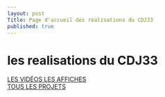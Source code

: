 ```yaml
---
layout: post
Title: Page d'accueil des réalisations du CDJ33
published: true
---
```

<h1>les realisations du CDJ33</h1>
<nav class="main-menu"> 
    <div class="row">
        <a href="./videos.md">
            <span>LES VIDÉOS</span>
        </a>
        <a href="./affiches.md">
            <span>LES AFFICHES</span>
        </a>
    </div>
    <div class="row">
        <a href="./projets.md">
            <span>TOUS LES PROJETS</span>
        </a>
    </div>
</nav>
